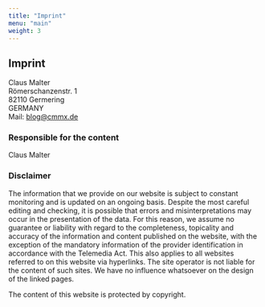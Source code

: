 ```yaml
---
title: "Imprint"
menu: "main"
weight: 3
---
```


## Imprint  

Claus Malter  
Römerschanzenstr. 1  
82110 Germering  
GERMANY  
Mail: <blog@cmmx.de>  

### Responsible for the content

Claus Malter

### Disclaimer

The information that we provide on our website is subject to constant monitoring and is updated on an ongoing basis. Despite the most careful editing and checking, it is possible that errors and misinterpretations may occur in the presentation of the data. For this reason, we assume no guarantee or liability with regard to the completeness, topicality and accuracy of the information and content published on the website, with the exception of the mandatory information of the provider identification in accordance with the Telemedia Act. This also applies to all websites referred to on this website via hyperlinks. The site operator is not liable for the content of such sites. We have no influence whatsoever on the design of the linked pages.

The content of this website is protected by copyright.
